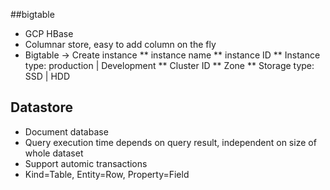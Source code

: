 ##bigtable
* GCP HBase
* Columnar store, easy to add column on the fly
* Bigtable -> Create instance
** instance name
** instance ID
** Instance type: production | Development
** Cluster ID
** Zone
** Storage type: SSD | HDD


## Datastore
* Document database
* Query execution time depends on query result, independent on size of whole dataset
* Support automic transactions
* Kind=Table, Entity=Row, Property=Field
